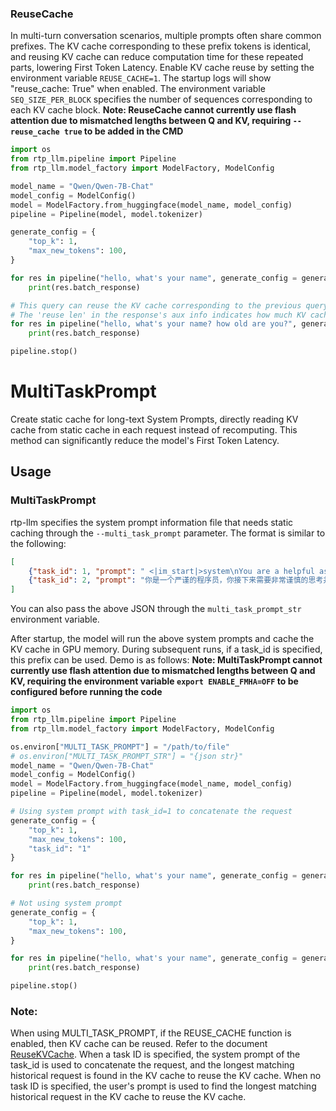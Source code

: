 ### ReuseCache
In multi-turn conversation scenarios, multiple prompts often share common prefixes. The KV cache corresponding to these prefix tokens is identical, and reusing KV cache can reduce computation time for these repeated parts, lowering First Token Latency. Enable KV cache reuse by setting the environment variable `REUSE_CACHE=1`. The startup logs will show "reuse_cache: True" when enabled.
The environment variable `SEQ_SIZE_PER_BLOCK` specifies the number of sequences corresponding to each KV cache block.
**Note: ReuseCache cannot currently use flash attention due to mismatched lengths between Q and KV, requiring `--reuse_cache true` to be added in the CMD**

``` python
import os
from rtp_llm.pipeline import Pipeline
from rtp_llm.model_factory import ModelFactory, ModelConfig

model_name = "Qwen/Qwen-7B-Chat"
model_config = ModelConfig()
model = ModelFactory.from_huggingface(model_name, model_config)
pipeline = Pipeline(model, model.tokenizer)

generate_config = {
    "top_k": 1,
    "max_new_tokens": 100,
}

for res in pipeline("hello, what's your name", generate_config = generate_config):
    print(res.batch_response)

# This query can reuse the KV cache corresponding to the previous query.
# The 'reuse len' in the response's aux info indicates how much KV cache was reused. The reuse length is always an integer multiple of SEQ_SIZE_PER_BLOCK.
for res in pipeline("hello, what's your name? how old are you?", generate_config = generate_config):
    print(res.batch_response)

pipeline.stop()

```

# MultiTaskPrompt
Create static cache for long-text System Prompts, directly reading KV cache from static cache in each request instead of recomputing. This method can significantly reduce the model's First Token Latency.

## Usage
### MultiTaskPrompt
rtp-llm specifies the system prompt information file that needs static caching through the `--multi_task_prompt` parameter. The format is similar to the following:
``` json
[
    {"task_id": 1, "prompt": " <|im_start|>system\nYou are a helpful assistant.<|im_end|>\n<|im_start|>"},
    {"task_id": 2, "prompt": "你是一个严谨的程序员，你接下来需要非常谨慎的思考并回答以下问题:"}
]
```
You can also pass the above JSON through the `multi_task_prompt_str` environment variable.

After startup, the model will run the above system prompts and cache the KV cache in GPU memory. During subsequent runs, if a task_id is specified, this prefix can be used. Demo is as follows:
**Note: MultiTaskPrompt cannot currently use flash attention due to mismatched lengths between Q and KV, requiring the environment variable `export ENABLE_FMHA=OFF` to be configured before running the code**

``` python
import os
from rtp_llm.pipeline import Pipeline
from rtp_llm.model_factory import ModelFactory, ModelConfig

os.environ["MULTI_TASK_PROMPT"] = "/path/to/file"
# os.environ["MULTI_TASK_PROMPT_STR"] = "{json str}"
model_name = "Qwen/Qwen-7B-Chat"
model_config = ModelConfig()
model = ModelFactory.from_huggingface(model_name, model_config)
pipeline = Pipeline(model, model.tokenizer)

# Using system prompt with task_id=1 to concatenate the request
generate_config = {
    "top_k": 1,
    "max_new_tokens": 100,
    "task_id": "1"
}

for res in pipeline("hello, what's your name", generate_config = generate_config):
    print(res.batch_response)

# Not using system prompt
generate_config = {
    "top_k": 1,
    "max_new_tokens": 100,
}

for res in pipeline("hello, what's your name", generate_config = generate_config):
    print(res.batch_response)

pipeline.stop()

```

### Note:
When using MULTI_TASK_PROMPT, if the REUSE_CACHE function is enabled, then KV cache can be reused. Refer to the document [ReuseKVCache](docs/ReuseKVCache-Tutorial.md).
When a task ID is specified, the system prompt of the task_id is used to concatenate the request, and the longest matching historical request is found in the KV cache to reuse the KV cache.
When no task ID is specified, the user's prompt is used to find the longest matching historical request in the KV cache to reuse the KV cache.